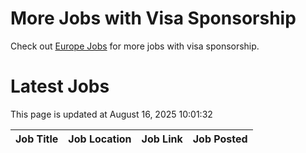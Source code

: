 # More Jobs with Visa Sponsorship

Check out [Europe Jobs](https://github.com/sureshparimi/europejobs#latest-jobs) for more jobs with visa sponsorship.

# Latest Jobs

This page is updated at August 16, 2025 10:01:32

| Job Title | Job Location | Job Link | Job Posted |
| --- | --- | --- | --- |
